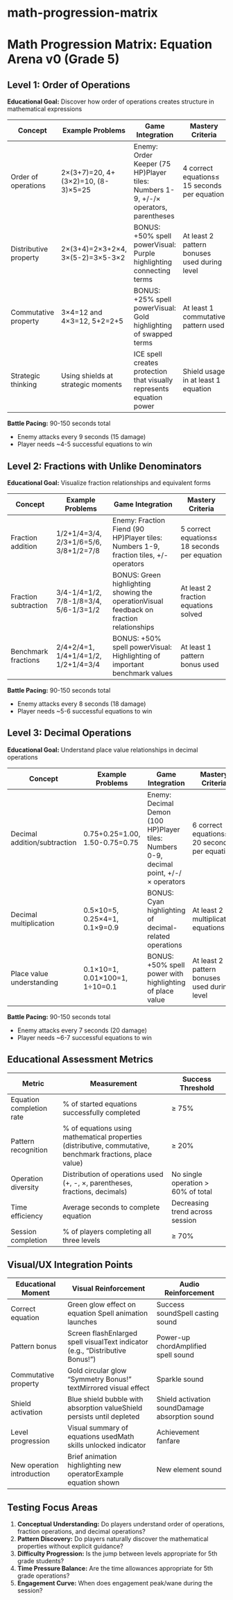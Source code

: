 # math-progression-matrix

# Math Progression Matrix: Equation Arena v0 (Grade 5)

## Level 1: Order of Operations

**Educational Goal:** Discover how order of operations creates structure in mathematical expressions

| Concept               | Example Problems                   | Game Integration                                                                   | Mastery Criteria                             |
| --------------------- | ---------------------------------- | ---------------------------------------------------------------------------------- | -------------------------------------------- |
| Order of operations   | 2×(3+7)=20, 4+(3×2)=10, (8-3)×5=25 | Enemy: Order Keeper (75 HP)Player tiles: Numbers 1-9, +/-/× operators, parentheses | 4 correct equations≤ 15 seconds per equation |
| Distributive property | 2×(3+4)=2×3+2×4, 3×(5-2)=3×5-3×2   | BONUS: +50% spell powerVisual: Purple highlighting connecting terms                | At least 2 pattern bonuses used during level |
| Commutative property  | 3×4=12 and 4×3=12, 5+2=2+5         | BONUS: +25% spell powerVisual: Gold highlighting of swapped terms                  | At least 1 commutative pattern used          |
| Strategic thinking    | Using shields at strategic moments | ICE spell creates protection that visually represents equation power               | Shield usage in at least 1 equation          |

**Battle Pacing:** 90-150 seconds total

- Enemy attacks every 9 seconds (15 damage)
- Player needs ~4-5 successful equations to win

## Level 2: Fractions with Unlike Denominators

**Educational Goal:** Visualize fraction relationships and equivalent forms

| Concept              | Example Problems                      | Game Integration                                                                         | Mastery Criteria                             |
| -------------------- | ------------------------------------- | ---------------------------------------------------------------------------------------- | -------------------------------------------- |
| Fraction addition    | 1/2+1/4=3/4, 2/3+1/6=5/6, 3/8+1/2=7/8 | Enemy: Fraction Fiend (90 HP)Player tiles: Numbers 1-9, fraction tiles, +/- operators    | 5 correct equations≤ 18 seconds per equation |
| Fraction subtraction | 3/4-1/4=1/2, 7/8-1/8=3/4, 5/6-1/3=1/2 | BONUS: Green highlighting showing the operationVisual feedback on fraction relationships | At least 2 fraction equations solved         |
| Benchmark fractions  | 2/4+2/4=1, 1/4+1/4=1/2, 1/2+1/4=3/4   | BONUS: +50% spell powerVisual: Highlighting of important benchmark values                | At least 1 pattern bonus used                |

**Battle Pacing:** 90-150 seconds total

- Enemy attacks every 8 seconds (18 damage)
- Player needs ~5-6 successful equations to win

## Level 3: Decimal Operations

**Educational Goal:** Understand place value relationships in decimal operations

| Concept                      | Example Problems               | Game Integration                                                                       | Mastery Criteria                             |
| ---------------------------- | ------------------------------ | -------------------------------------------------------------------------------------- | -------------------------------------------- |
| Decimal addition/subtraction | 0.75+0.25=1.00, 1.50-0.75=0.75 | Enemy: Decimal Demon (100 HP)Player tiles: Numbers 0-9, decimal point, +/-/× operators | 6 correct equations≤ 20 seconds per equation |
| Decimal multiplication       | 0.5×10=5, 0.25×4=1, 0.1×9=0.9  | BONUS: Cyan highlighting of decimal-related operations                                 | At least 2 multiplication equations          |
| Place value understanding    | 0.1×10=1, 0.01×100=1, 1÷10=0.1 | BONUS: +50% spell power with highlighting of place value                               | At least 2 pattern bonuses used during level |

**Battle Pacing:** 90-150 seconds total

- Enemy attacks every 7 seconds (20 damage)
- Player needs ~6-7 successful equations to win

## Educational Assessment Metrics

| Metric                   | Measurement                                                                                                | Success Threshold                  |
| ------------------------ | ---------------------------------------------------------------------------------------------------------- | ---------------------------------- |
| Equation completion rate | % of started equations successfully completed                                                              | ≥ 75%                              |
| Pattern recognition      | % of equations using mathematical properties (distributive, commutative, benchmark fractions, place value) | ≥ 20%                              |
| Operation diversity      | Distribution of operations used (+, -, ×, parentheses, fractions, decimals)                                | No single operation > 60% of total |
| Time efficiency          | Average seconds to complete equation                                                                       | Decreasing trend across session    |
| Session completion       | % of players completing all three levels                                                                   | ≥ 70%                              |

## Visual/UX Integration Points

| Educational Moment         | Visual Reinforcement                                                          | Audio Reinforcement                            |
| -------------------------- | ----------------------------------------------------------------------------- | ---------------------------------------------- |
| Correct equation           | Green glow effect on equation Spell animation launches                        | Success soundSpell casting sound               |
| Pattern bonus              | Screen flashEnlarged spell visualText indicator (e.g., “Distributive Bonus!”) | Power-up chordAmplified spell sound            |
| Commutative property       | Gold circular glow “Symmetry Bonus!” textMirrored visual effect               | Sparkle sound                                  |
| Shield activation          | Blue shield bubble with absorption valueShield persists until depleted        | Shield activation soundDamage absorption sound |
| Level progression          | Visual summary of equations usedMath skills unlocked indicator                | Achievement fanfare                            |
| New operation introduction | Brief animation highlighting new operatorExample equation shown               | New element sound                              |

## Testing Focus Areas

1. **Conceptual Understanding:** Do players understand order of operations, fraction operations, and decimal operations?
2. **Pattern Discovery:** Do players naturally discover the mathematical properties without explicit guidance?
3. **Difficulty Progression:** Is the jump between levels appropriate for 5th grade students?
4. **Time Pressure Balance:** Are the time allowances appropriate for 5th grade operations?
5. **Engagement Curve:** When does engagement peak/wane during the session?

